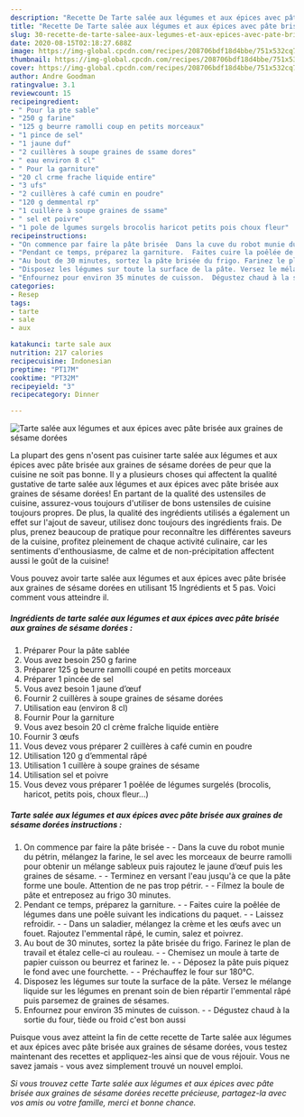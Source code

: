 ```yaml
---
description: "Recette De Tarte salée aux légumes et aux épices avec pâte brisée aux graines de sésame dorées"
title: "Recette De Tarte salée aux légumes et aux épices avec pâte brisée aux graines de sésame dorées"
slug: 30-recette-de-tarte-salee-aux-legumes-et-aux-epices-avec-pate-brisee-aux-graines-de-sesame-dorees
date: 2020-08-15T02:18:27.688Z
image: https://img-global.cpcdn.com/recipes/208706bdf18d4bbe/751x532cq70/tarte-salee-aux-legumes-et-aux-epices-avec-pate-brisee-aux-graines-de-sesame-dorees-photo-principale-de-la-recette.jpg
thumbnail: https://img-global.cpcdn.com/recipes/208706bdf18d4bbe/751x532cq70/tarte-salee-aux-legumes-et-aux-epices-avec-pate-brisee-aux-graines-de-sesame-dorees-photo-principale-de-la-recette.jpg
cover: https://img-global.cpcdn.com/recipes/208706bdf18d4bbe/751x532cq70/tarte-salee-aux-legumes-et-aux-epices-avec-pate-brisee-aux-graines-de-sesame-dorees-photo-principale-de-la-recette.jpg
author: Andre Goodman
ratingvalue: 3.1
reviewcount: 15
recipeingredient:
- " Pour la pte sable"
- "250 g farine"
- "125 g beurre ramolli coup en petits morceaux"
- "1 pince de sel"
- "1 jaune duf"
- "2 cuillères à soupe graines de ssame dores"
- " eau environ 8 cl"
- " Pour la garniture"
- "20 cl crme frache liquide entire"
- "3 ufs"
- "2 cuillères à café cumin en poudre"
- "120 g demmental rp"
- "1 cuillère à soupe graines de ssame"
- " sel et poivre"
- "1 pole de lgumes surgels brocolis haricot petits pois choux fleur"
recipeinstructions:
- "On commence par faire la pâte brisée  Dans la cuve du robot munie du pétrin, mélangez la farine, le sel avec les morceaux de beurre ramolli pour obtenir un mélange sableux puis rajoutez le jaune d’œuf puis les graines de sésame.  Terminez en versant l&#39;eau jusqu&#39;à ce que la pâte forme une boule. Attention de ne pas trop pétrir.  Filmez la boule de pâte et entreposez au frigo 30 minutes."
- "Pendant ce temps, préparez la garniture.  Faites cuire la poêlée de légumes dans une poêle suivant les indications du paquet.  Laissez refroidir.  Dans un saladier, mélangez la crème et les œufs avec un fouet. Rajoutez l&#39;emmental râpé, le cumin, salez et poivrez."
- "Au bout de 30 minutes, sortez la pâte brisée du frigo. Farinez le plan de travail et étalez celle-ci au rouleau.  Chemisez un moule à tarte de papier cuisson ou beurrez et farinez le.  Déposez la pâte puis piquez le fond avec une fourchette.  Préchauffez le four sur 180°C."
- "Disposez les légumes sur toute la surface de la pâte. Versez le mélange liquide sur les légumes en prenant soin de bien répartir l&#39;emmental râpé puis parsemez de graines de sésames."
- "Enfournez pour environ 35 minutes de cuisson.  Dégustez chaud à la sortie du four, tiède ou froid c&#39;est bon aussi"
categories:
- Resep
tags:
- tarte
- sale
- aux

katakunci: tarte sale aux 
nutrition: 217 calories
recipecuisine: Indonesian
preptime: "PT17M"
cooktime: "PT32M"
recipeyield: "3"
recipecategory: Dinner

---
```



![Tarte salée aux légumes et aux épices avec pâte brisée aux graines de sésame dorées](https://img-global.cpcdn.com/recipes/208706bdf18d4bbe/751x532cq70/tarte-salee-aux-legumes-et-aux-epices-avec-pate-brisee-aux-graines-de-sesame-dorees-photo-principale-de-la-recette.jpg)

La plupart des gens n'osent pas cuisiner tarte salée aux légumes et aux épices avec pâte brisée aux graines de sésame dorées de peur que la cuisine ne soit pas bonne. Il y a plusieurs choses qui affectent la qualité gustative de tarte salée aux légumes et aux épices avec pâte brisée aux graines de sésame dorées! En partant de la qualité des ustensiles de cuisine, assurez-vous toujours d'utiliser de bons ustensiles de cuisine toujours propres. De plus, la qualité des ingrédients utilisés a également un effet sur l'ajout de saveur, utilisez donc toujours des ingrédients frais. De plus, prenez beaucoup de pratique pour reconnaître les différentes saveurs de la cuisine, profitez pleinement de chaque activité culinaire, car les sentiments d'enthousiasme, de calme et de non-précipitation affectent aussi le goût de la cuisine!

<!--inarticleads1-->

Vous pouvez avoir tarte salée aux légumes et aux épices avec pâte brisée aux graines de sésame dorées en utilisant 15 Ingrédients et 5 pas. Voici comment vous atteindre il.

##### Ingrédients de tarte salée aux légumes et aux épices avec pâte brisée aux graines de sésame dorées :

1. Préparer  Pour la pâte sablée
1. Vous avez besoin 250 g farine
1. Préparer 125 g beurre ramolli coupé en petits morceaux
1. Préparer 1 pincée de sel
1. Vous avez besoin 1 jaune d’œuf
1. Fournir 2 cuillères à soupe graines de sésame dorées
1. Utilisation  eau (environ 8 cl)
1. Fournir  Pour la garniture
1. Vous avez besoin 20 cl crème fraîche liquide entière
1. Fournir 3 œufs
1. Vous devez vous préparer 2 cuillères à café cumin en poudre
1. Utilisation 120 g d’emmental râpé
1. Utilisation 1 cuillère à soupe graines de sésame
1. Utilisation  sel et poivre
1. Vous devez vous préparer 1 poêlée de légumes surgelés (brocolis, haricot, petits pois, choux fleur...)




<!--inarticleads2-->

##### Tarte salée aux légumes et aux épices avec pâte brisée aux graines de sésame dorées instructions :

1. On commence par faire la pâte brisée -  - Dans la cuve du robot munie du pétrin, mélangez la farine, le sel avec les morceaux de beurre ramolli pour obtenir un mélange sableux puis rajoutez le jaune d’œuf puis les graines de sésame. -  - Terminez en versant l&#39;eau jusqu&#39;à ce que la pâte forme une boule. Attention de ne pas trop pétrir. -  - Filmez la boule de pâte et entreposez au frigo 30 minutes.
1. Pendant ce temps, préparez la garniture. -  - Faites cuire la poêlée de légumes dans une poêle suivant les indications du paquet. -  - Laissez refroidir. -  - Dans un saladier, mélangez la crème et les œufs avec un fouet. Rajoutez l&#39;emmental râpé, le cumin, salez et poivrez.
1. Au bout de 30 minutes, sortez la pâte brisée du frigo. Farinez le plan de travail et étalez celle-ci au rouleau. -  - Chemisez un moule à tarte de papier cuisson ou beurrez et farinez le. -  - Déposez la pâte puis piquez le fond avec une fourchette. -  - Préchauffez le four sur 180°C.
1. Disposez les légumes sur toute la surface de la pâte. Versez le mélange liquide sur les légumes en prenant soin de bien répartir l&#39;emmental râpé puis parsemez de graines de sésames.
1. Enfournez pour environ 35 minutes de cuisson. -  - Dégustez chaud à la sortie du four, tiède ou froid c&#39;est bon aussi




<!--inarticleads1-->

<p>
Puisque vous avez atteint la fin de cette recette de Tarte salée aux légumes et aux épices avec pâte brisée aux graines de sésame dorées, vous testez maintenant des recettes et appliquez-les ainsi que de vous réjouir. Vous ne savez jamais - vous avez simplement trouvé un nouvel emploi.
</p>

<p>
<i>Si vous trouvez cette Tarte salée aux légumes et aux épices avec pâte brisée aux graines de sésame dorées recette précieuse, partagez-la avec vos amis ou votre famille, merci et bonne chance.</i>
</p>
